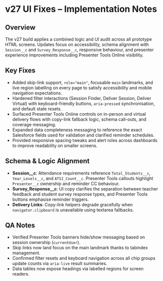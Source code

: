 # v27 UI Fixes – Implementation Notes

## Overview
The v27 build applies a combined logic and UI audit across all prototype HTML screens. Updates focus on accessibility, schema alignment with `Session__c` and `Survey_Response__c`, responsive behaviour, and presenter experience improvements including Presenter Tools Online visibility.

## Key Fixes
- Added skip-link support, `role="main"`, focusable `main` landmarks, and live region labelling on every page to satisfy accessibility and mobile navigation expectations.
- Hardened filter interactions (Session Finder, Deliver Session, Deliver Virtual) with keyboard-friendly buttons, `aria-pressed` synchronisation, and default state resets.
- Surfaced Presenter Tools Online controls on in-person and virtual delivery flows with copy-link fallback logic, schema call-outs, and coverage messaging.
- Expanded data completeness messaging to reference the exact Salesforce fields used for validation and clarified reminder schedules.
- Provided responsive spacing tweaks and alert roles across dashboards to improve readability on smaller screens.

## Schema & Logic Alignment
- **Session__c**: Attendance requirements reference `Total_Students__c`, `Year_Levels__c`, and `ATSI_Count__c`. Presenter Tools callouts highlight `Presenter__c` ownership and reminder CC behaviour.
- **Survey_Response__c**: UI copy clarifies the separation between teacher feedback and student survey response types, and Presenter Tools buttons emphasise reminder triggers.
- **Delivery Links**: Copy-link helpers degrade gracefully when `navigator.clipboard` is unavailable using textarea fallbacks.

## QA Notes
- Verified Presenter Tools banners hide/show messaging based on session ownership (`currentUser`).
- Skip links now land focus on the main landmark thanks to tabindex management.
- Confirmed filter resets and keyboard navigation across all chip groups update counts via `aria-live` result summaries.
- Data tables now expose headings via labelled regions for screen readers.

